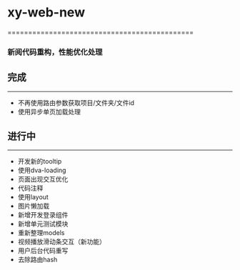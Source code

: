 # xy-web-new
=============================================
### 新阅代码重构，性能优化处理

## 完成
---------------------------------------------
* 不再使用路由参数获取项目/文件夹/文件id
* 使用异步单页加载处理

## 进行中
---------------------------------------------
* 开发新的tooltip
* 使用dva-loading
* 页面出现交互优化
* 代码注释
* 使用layout
* 图片懒加载
* 新增开发登录组件
* 新增单元测试模块
* 重新整理models
* 视频播放滑动条交互（新功能）
* 用户后台代码重写
* 去除路由hash